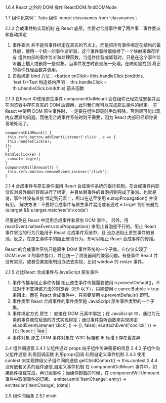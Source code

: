 1.6.4 React 之外的 DOM 操作
  ReactDOM.findDOMNode
 
1.7 组件化实例：Tabs 组件
  import classnames from 'classnames';
 
2.1.2 合成事件的实现机制
  在 React 底层，主要对合成事件做了两件事：事件委派和自动绑定
  1. 事件委派
   并不是将事件绑定在真实的节点上。而是把所有事件绑定在结构的最外层，使用一个统一的事件监听器，这个事件监听器维持了一个映射来保存所有
   组件内部的事件监听和处理函数，当组件挂载或卸载时，只是在这个事件监听器上插入或删除一些对象。当事件发生时首先统一处理。在映射里找到
   真正的事件处理函数并调用。
  2. 自动绑定
  bind 方法：<button onClick={this.handleClick.bind(this, 'test')}>Test</button>
  构造器内声明： this.handleClick = this.handleClick.bind(this)
  箭头函数
  
2.1.3 在React 中使用原生事件
   componentDidMount 会在组件已经完成安装并且在浏览器中存在真实的 DOM 后调用，此时我们就可以完成原生事件的绑定。
   在 React 中使用 DOM 原生事件时，一定要在组件卸载时手动移除，否则很可能出现内存泄漏的问题。而使用合成事件系统时则不需要，因为 React
   内部已经帮你妥善地处理了。
   ```
   componentDidMount() {
    this.refs.button.addEventListener('click', e => {
    this.handleClick(e);
   });
    }
   handleClick(e) {
    console.log(e);
   }
   componentWillUnmount() {
    this.refs.button.removeEventListener('click');
   }
```
 
2.1.4 合成事件与原生事件混用
  React 合成事件系统的委托机制，在合成事件内部仅仅对最外层的容器进行了绑定，并且依赖事件的冒泡机制完成了委派。也就是说，事件并没有直接
  绑定到元素上，所以在这里使用 e.stopPropagation() 并没有用。
  解决方法：不要将合成事件与原生事件混用或者通过 e.target 判断来避免(e.target && e.target.matches('div.code')
  
  尽量避免在 React 中混用合成事件和原生 DOM 事件。
  另外，用 reactEvent.nativeEvent.stopPropagation() 来阻止冒泡是不行的。阻止 React 事件冒泡的行为只能用于 React 合成事件系统中，且
  没办法阻止原生事件的冒泡。反之，在原生事件中的阻止冒泡行为，却可以阻止 React 合成事件的传播。
  
  React 的合成事件系统只是原生 DOM 事件系统的一个子集。它仅仅实现了 DOMLevel 3 的事件接口，并且统一了浏览器间的兼容问题。有些事件 React
  并没有实现，或者受某些限制没办法去实现，比如 window 的 resize 事件。
  
 2.1.5 对比React 合成事件与JavaScript 原生事件
  1. 事件传播与阻止事件传播
  阻止原生事件传播需要使用 e.preventDefault()，不过对于不支持该方法的浏览器（IE9 以下），只能使用 e.cancelBubble = true 来阻止。而在
  React 合成事件中，只需要使用 e.preventDefault() 即可。
  2. 事件类型
  React 合成事件的事件类型是 JavaScript 原生事件类型的一个子集。
  3. 事件绑定方式
  原生： 直接在 DOM 元素中绑定；在 JavaScript 中，通过为元素的事件属性赋值的方式实现绑定；通过事件监听函数来实现绑定
        el.addEventListener('click', () => {}, false);
        el.attachEvent('onclick', () => {});
  React: <button onClick={this.handleClick}>Test</button>
  4. 事件对象
  原生 DOM 事件对象在 W3C 标准和 IE 标准下存在着差异
  
2.4 组件间通信
  2.4.1 父组件通过 props 向子组件传递需要的信息
  2.4.2 子组件向父组件通信
    利用回调函数 利用props回调
    利用自定义事件机制
  2.4.3 使用 context 来实现跨级父子组件间的通信  getChildContext() -> this.context
  2.4.4 没有嵌套关系的组件通信,自定义事件机制
    在 componentDidMount 事件中，如果组件挂载完成，再订阅事件；当组件卸载的时候，在 componentWillUnmount 事件中取消事件的订阅。
    emitter.emit('ItemChange', entry) -> emitter.on('ItemChange', (data)）
    
2.5 组件间抽象
  2.5.1 mixin
  
    
  
